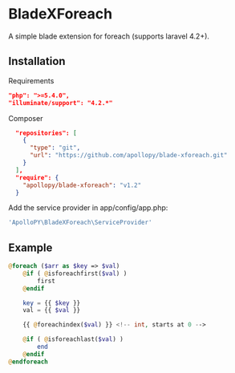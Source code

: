 # BladeXForeach

A simple blade extension for foreach (supports laravel 4.2+).

## Installation

Requirements
```JSON
"php": ">=5.4.0",
"illuminate/support": "4.2.*"
```

Composer
```JSON
  "repositories": [
    {
      "type": "git",
      "url": "https://github.com/apollopy/blade-xforeach.git"
    }
  ],
  "require": {
    "apollopy/blade-xforeach": "v1.2"
  }
```

Add the service provider in app/config/app.php:
```php
'ApolloPY\BladeXForeach\ServiceProvider'
```

## Example

```php
@foreach ($arr as $key => $val)
    @if ( @isforeachfirst($val) )
        first
    @endif

    key = {{ $key }}
    val = {{ $val }}

    {{ @foreachindex($val) }} <!-- int, starts at 0 -->

    @if ( @isforeachlast($val) )
        end
    @endif
@endforeach
```

